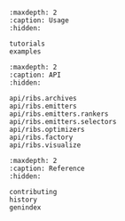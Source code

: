 ```{include} readme.md
```

```{toctree}
:maxdepth: 2
:caption: Usage
:hidden:

tutorials
examples
```

```{toctree}
:maxdepth: 2
:caption: API
:hidden:

api/ribs.archives
api/ribs.emitters
api/ribs.emitters.rankers
api/ribs.emitters.selectors
api/ribs.optimizers
api/ribs.factory
api/ribs.visualize
```

```{toctree}
:maxdepth: 2
:caption: Reference
:hidden:

contributing
history
genindex
```
